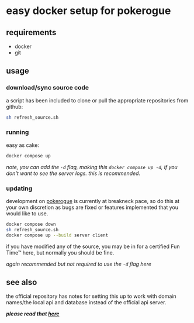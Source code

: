 # easy docker setup for pokerogue
## requirements

- docker
- git

## usage

### download/sync source code

a script has been included to clone or pull the appropriate repositories from github:

```bash
sh refresh_source.sh
```

### running

easy as cake:

```bash
docker compose up
```

*note, you can add the `-d` flag, making this `docker compose up -d`, if you don't want to see the server logs. this is recommended.*

### updating

development on [pokerogue](https://github.com/pagefaultgames/pokerogue) is currently at breakneck pace, so do this at your own discretion as bugs are fixed or features implemented that you would like to use.

```bash
docker compose down
sh refresh_source.sh
docker compose up --build server client
```

if you have modified any of the source, you may be in for a certified Fun Time™️ here, but normally you should be fine.

*again recommended but not required to use the `-d` flag here*

## see also

the official repository has notes for setting this up to work with domain names/the local api and database instead of the official api server.

***please read that [here](https://github.com/pagefaultgames/rogueserver#tying-to-a-domain)***